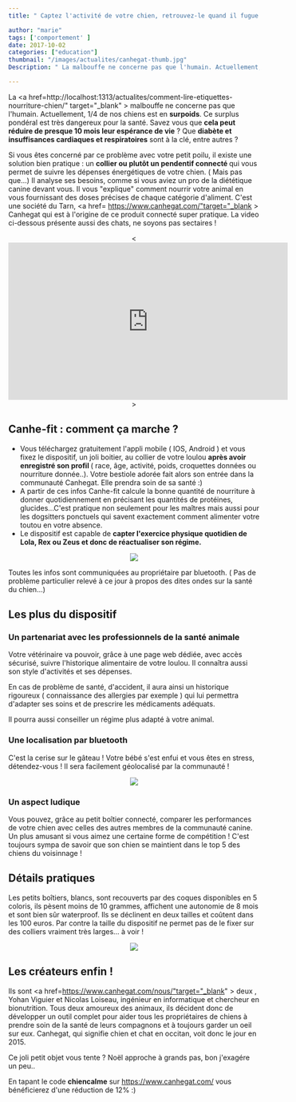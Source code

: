 ```yaml
---
title: " Captez l'activité de votre chien, retrouvez-le quand il fugue : un clic, un boitier   "

author: "marie"
tags: ['comportement' ]
date: 2017-10-02
categories: ["education"]
thumbnail: "/images/actualites/canhegat-thumb.jpg"
Description: " La malbouffe ne concerne pas que l'humain. Actuellement, 1/4 de nos chiens est en surpoids. Ce surplus pondéral est très dangereux pour la santé. Savez vous que cela peut réduire de presque 10 mois leur espérance de vie ? Que diabète et insuffisances cardiaques et respiratoires sont à la clé, entre autres ?  "

---
```


La <a href=http://localhost:1313/actualites/comment-lire-etiquettes-nourriture-chien/" target="_blank" > malbouffe </a> ne concerne pas que l'humain. Actuellement, 1/4 de nos chiens est en <b>surpoids</b>. Ce surplus pondéral est très dangereux pour la santé. Savez vous que <b>cela peut réduire de presque 10 mois leur espérance de vie</b> ? Que <b>diabète et insuffisances cardiaques et respiratoires</b> sont à la clé, entre autres ?

Si vous êtes concerné par ce problème avec votre petit poilu, il existe une solution bien pratique : un <b>collier ou plutôt un pendentif connecté </b> qui vous permet de suivre les dépenses énergétiques de votre chien. ( Mais pas que...) Il analyse ses besoins, comme si vous aviez un pro de la diététique canine devant vous. Il vous "explique" comment nourrir votre animal en vous fournissant des doses précises de chaque catégorie d'aliment.
C'est une société du Tarn, <a href= https://www.canhegat.com/"target="_blank > Canhegat </a> qui est à l'origine de ce produit connecté super pratique.
La video ci-dessous présente aussi des chats, ne soyons pas sectaires !


<p align="center"><<iframe width="560" height="315" src="https://www.youtube.com/embed/NWS1pLMFgX0" frameborder="0" allowfullscreen></iframe>></p>




## Canhe-fit : comment ça marche ? ##

<ul><li>Vous téléchargez gratuitement l'appli mobile ( IOS, Android ) et vous fixez le dispositif, un joli boitier, au collier de votre loulou <b>après avoir enregistré son profil </b>( race, âge, activité, poids, croquettes données ou nourriture donnée..). Votre bestiole adorée fait alors son entrée dans la communauté Canhegat. Elle prendra soin de sa santé :)</li>
<li> A partir de ces infos Canhe-fit calcule la bonne quantité de nourriture à donner quotidiennement en précisant les quantités de protéines, glucides...C'est pratique non seulement pour les maîtres mais aussi pour les dogsitters ponctuels qui savent exactement comment alimenter votre toutou en votre absence.</li>
<li>Le dispositif est capable de <b>capter l'exercice physique quotidien de Lola, Rex ou Zeus et donc de réactualiser son régime.</b> </li></ul>

<p align="center"><img src="/images/actualites/can-activites.jpg" class="img-responsive"></p>


Toutes les infos sont communiquées au propriétaire par bluetooth. ( Pas de problème particulier relevé à ce jour à propos des dites ondes sur la santé du chien...)





## Les plus du dispositif ##

### Un partenariat avec les professionnels de la santé animale ###

Votre vétérinaire va pouvoir, grâce à une page web dédiée, avec accès sécurisé, suivre l'historique alimentaire de votre loulou. Il connaîtra aussi son style d'activités et ses dépenses.

En cas de problème de santé, d'accident, il aura ainsi un historique rigoureux ( connaissance des allergies par exemple ) qui lui permettra d'adapter ses soins et de prescrire les médicaments adéquats.

Il pourra aussi conseiller un régime plus adapté à votre animal.

### Une localisation par bluetooth ###
C'est la cerise sur le gâteau ! Votre bébé s'est enfui et vous êtes en stress, détendez-vous ! Il sera facilement géolocalisé par la communauté !



<p align="center"><img src="/images/actualites/icone_lost-canhe-fit.png" class="img-responsive"></p>



### Un aspect ludique ###
Vous pouvez, grâce au petit boîtier connecté, comparer les performances de votre chien avec celles des autres membres de la communauté canine. Un plus amusant si vous aimez une certaine forme de compétition !
C'est toujours sympa de savoir que son chien se maintient dans le top 5 des chiens du voisinnage !




## Détails pratiques  ##

Les petits boîtiers, blancs, sont recouverts par des coques disponibles en 5 coloris, ils pèsent moins de 10 grammes, affichent une autonomie de 8 mois et sont bien sûr waterproof. Ils se déclinent en deux tailles et coûtent dans les 100 euros. Par contre la taille du dispositif ne permet pas de le fixer sur des colliers vraiment très larges... à voir !


<p align="center"><img src="/images/actualites/couluers-canhefit.jpg" class="img-responsive"></p>




## Les créateurs enfin !  ##

Ils sont <a href=https://www.canhegat.com/nous/"target="_blank" > deux </a> , Yohan Viguier et Nicolas Loiseau, ingénieur en informatique et chercheur en bionutrition. Tous deux amoureux des animaux, ils décident donc de développer un outil complet pour aider tous les propriétaires de chiens à prendre soin de la santé de leurs compagnons et à toujours garder un oeil sur eux. Canhegat, qui signifie chien et chat en occitan, voit donc le jour en 2015.

Ce joli petit objet vous tente ? Noël approche à grands pas, bon j'exagére un peu..


 En tapant le code <b>chiencalme</b> sur https://www.canhegat.com/ vous bénéficierez d'une réduction de 12% :) </b>
